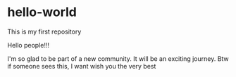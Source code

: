 # hello-world
This is my first repository 

Hello people!!!

  I'm so glad to be part of a new community. It will be an exciting journey. 
  Btw if someone sees this, I want wish you the very best 
